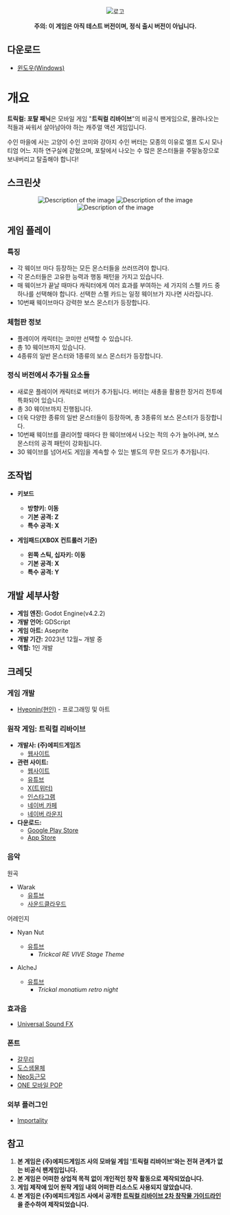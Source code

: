 <p align="center">
  <img src="./img/logo_ko.png" alt="로고" />
</p>
<p align="center">
	<b>주의: 이 게임은 아직 테스트 버전이며, 정식 출시 버전이 아닙니다.</b>
</p>

## 다운로드
- [윈도우(Windows)](https://github.com/hyeon-in/Trickcal-Portal-Panic/releases/download/DEMO/Trickcal_Portal_Panic_DEMO_v0.1.0.zip)

# 개요

**트릭컬: 포탈 패닉**은 모바일 게임 "**트릭컬 리바이브**"의 비공식 팬게임으로, 몰려나오는 적들과 싸워서 살아남아야 하는 캐주얼 액션 게임입니다.

수인 마을에 사는 고양이 수인 코미와 강아지 수인 버터는 모종의 이유로 엘프 도시 모나티엄 어느 지하 연구실에 갇혔으며, 포탈에서 나오는 수 많은 몬스터들을 주말농장으로 보내버리고 탈출해야 합니다!

## 스크린샷

<p align="center">
	<img src="./img/screenshot1.png" alt="Description of the image">
	<img src="./img/screenshot2.png" alt="Description of the image">
	<img src="./img/screenshot3.png" alt="Description of the image"">
</p>

## 게임 플레이

### 특징
- 각 웨이브 마다 등장하는 모든 몬스터들을 쓰러뜨려야 합니다.
- 각 몬스터들은 고유한 능력과 행동 패턴을 가지고 있습니다.
- 매 웨이브가 끝날 때마다 캐릭터에게 여러 효과를 부여하는 세 가지의 스펠 카드 중 하나를 선택해야 합니다. 선택한 스펠 카드는 일정 웨이브가 지나면 사라집니다.
- 10번째 웨이브마다 강력한 보스 몬스터가 등장합니다. 

### 체험판 정보
- 플레이어 캐릭터는 코미만 선택할 수 있습니다.
- 총 10 웨이브까지 있습니다.
- 4종류의 일반 몬스터와 1종류의 보스 몬스터가 등장합니다.

### 정식 버전에서 추가될 요소들
- 새로운 플레이어 캐릭터로 버터가 추가됩니다. 버터는 새총을 활용한 장거리 전투에 특화되어 있습니다.
- 총 30 웨이브까지 진행됩니다.
- 더욱 다양한 종류의 일반 몬스터들이 등장하며, 총 3종류의 보스 몬스터가 등장합니다.
- 10번째 웨이브를 클리어할 때마다 한 웨이브에서 나오는 적의 수가 늘어나며, 보스 몬스터의 공격 패턴이 강화됩니다.
- 30 웨이브를 넘어서도 게임을 계속할 수 있는 별도의 무한 모드가 추가됩니다.

## 조작법
- **키보드**
	- **방향키: 이동**
 	- **기본 공격: Z**
 	- **특수 공격: X**

- **게임패드(XBOX 컨트롤러 기준)**
	- **왼쪽 스틱, 십자키: 이동**
	- **기본 공격: X**
	- **특수 공격: Y**

## 개발 세부사항
- **게임 엔진:** Godot Engine(v4.2.2)
- **개발 언어:** GDScript
- **게임 아트:** Aseprite
- **개발 기간:** 2023년 12월~ 개발 중
- **역할:** 1인 개발

## 크레딧

### 게임 개발
- [Hyeonin(현인)](https://linktr.ee/hyeonin) - 프로그래밍 및 아트

### 원작 게임: 트릭컬 리바이브
- **개발사: (주)에피드게임즈**
  - [웹사이트](https://epidgames.com/)
- **관련 사이트:**
  - [웹사이트](https://trickcal.com/)
  - [유튜브](https://www.youtube.com/@epidgames6350)
  - [X(트위터)](https://twitter.com/Trickcal_Re)
  - [인스타그램]( https://www.instagram.com/trickcal.revive?igshid=YzAwZjE1ZTI0Zg%3D%3D)
  - [네이버 카페](https://cafe.naver.com/trickcal)
  - [네이버 라운지](https://game.naver.com/lounge/Trickcal/home)
- **다운로드:**
  - [Google Play Store](https://play.google.com/store/apps/details?id=com.epidgames.trickcalrevive)
  - [App Store]( https://apps.apple.com/kr/app/%ED%8A%B8%EB%A6%AD%EC%BB%AC-revive/id6443824730)

### 음악

원곡
- Warak
  - [유튜브](https://www.youtube.com/@Warak)
  - [사운드클라우드](https://soundcloud.com/waraku)

어레인지
- Nyan Nut
  - [유튜브](https://www.youtube.com/@NutNyan/)
	- *Trickcal RE VIVE Stage Theme*

- AlcheJ
  - [유튜브](https://www.youtube.com/@Alchej)
	- *Trickal monatium retro night*

### 효과음

- [Universal Sound FX](https://imphenzia.com/universal-sound-fx)

### 폰트
- [갈무리](https://galmuri.quiple.dev/)
- [도스샘물체](https://github.com/hurss/fonts)
- [Neo둥근모](https://neodgm.dalgona.dev/)
- [ONE 모바일 POP](https://www.onestorecorp.com/sv/fordev_font/)

### 외부 플러그인
- [Importality](https://github.com/nklbdev/godot-4-importality)

## 참고
1. **본 게임은 (주)에피드게임즈 사의 모바일 게임 '트릭컬 리바이브'와는 전혀 관계가 없는 비공식 팬게임입니다.**
2. **본 게임은 어떠한 상업적 목적 없이 개인적인 창작 활동으로 제작되었습니다.**
3. **게임 제작에 있어 원작 게임 내의 어떠한 리소스도 사용되지 않았습니다.**
4. **본 게임은 (주)에피드게임즈 사에서 공개한 [트릭컬 리바이브 2차 창작물 가이드라인](https://epidgames.oqupie.com/portal/2399/article/50943)을 준수하여 제작되었습니다.**
